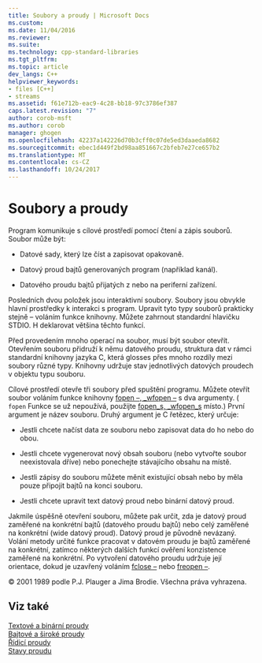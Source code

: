 ```yaml
---
title: Soubory a proudy | Microsoft Docs
ms.custom: 
ms.date: 11/04/2016
ms.reviewer: 
ms.suite: 
ms.technology: cpp-standard-libraries
ms.tgt_pltfrm: 
ms.topic: article
dev_langs: C++
helpviewer_keywords:
- files [C++]
- streams
ms.assetid: f61e712b-eac9-4c28-bb18-97c3786ef387
caps.latest.revision: "7"
author: corob-msft
ms.author: corob
manager: ghogen
ms.openlocfilehash: 42237a142226d70b3cff0c07de5ed3daaeda8682
ms.sourcegitcommit: ebec1d449f2bd98aa851667c2bfeb7e27ce657b2
ms.translationtype: MT
ms.contentlocale: cs-CZ
ms.lasthandoff: 10/24/2017
---
```

# <a name="files-and-streams"></a>Soubory a proudy
Program komunikuje s cílové prostředí pomocí čtení a zápis souborů. Soubor může být:  
  
-   Datové sady, který lze číst a zapisovat opakovaně.  
  
-   Datový proud bajtů generovaných program (například kanál).  
  
-   Datového proudu bajtů přijatých z nebo na periferní zařízení.  
  
 Posledních dvou položek jsou interaktivní soubory. Soubory jsou obvykle hlavní prostředky k interakci s program. Upravit tyto typy souborů prakticky stejně – voláním funkce knihovny. Můžete zahrnout standardní hlavičku STDIO. H deklarovat většina těchto funkcí.  
  
 Před provedením mnoho operací na soubor, musí být soubor otevřít. Otevřením souboru přidruží k němu datového proudu, struktura dat v rámci standardní knihovny jazyka C, která glosses přes mnoho rozdíly mezi soubory různé typy. Knihovny udržuje stav jednotlivých datových proudech v objektu typu souboru.  
  
 Cílové prostředí otevře tři soubory před spuštění programu. Můžete otevřít soubor voláním funkce knihovny [fopen –, _wfopen –](../c-runtime-library/reference/fopen-wfopen.md) s dva argumenty. ( `fopen` Funkce se už nepoužívá, použijte [fopen_s, _wfopen_s](../c-runtime-library/reference/fopen-s-wfopen-s.md) místo.) První argument je název souboru. Druhý argument je C řetězec, který určuje:  
  
-   Jestli chcete načíst data ze souboru nebo zapisovat data do ho nebo do obou.  
  
-   Jestli chcete vygenerovat nový obsah souboru (nebo vytvořte soubor neexistovala dříve) nebo ponechejte stávajícího obsahu na místě.  
  
-   Jestli zápisy do souboru můžete měnit existující obsah nebo by měla pouze připojit bajtů na konci souboru.  
  
-   Jestli chcete upravit text datový proud nebo binární datový proud.  
  
 Jakmile úspěšně otevření souboru, můžete pak určit, zda je datový proud zaměřené na konkrétní bajtů (datového proudu bajtů) nebo celý zaměřené na konkrétní (wide datový proud). Datový proud je původně nevázaný. Volání metody určité funkce pracovat v datovém proudu je bajtů zaměřené na konkrétní, zatímco některých dalších funkcí ověření konzistence zaměřené na konkrétní. Po vytvoření datového proudu udržuje její orientace, dokud je uzavřený voláním [fclose –](../c-runtime-library/reference/fclose-fcloseall.md) nebo [freopen –](../c-runtime-library/reference/freopen-wfreopen.md).  
  
 © 2001 1989 podle P.J. Plauger a Jima Brodie. Všechna práva vyhrazena.  
  
## <a name="see-also"></a>Viz také  
 [Textové a binární proudy](../c-runtime-library/text-and-binary-streams.md)   
 [Bajtové a široké proudy](../c-runtime-library/byte-and-wide-streams.md)   
 [Řídicí proudy](../c-runtime-library/controlling-streams.md)   
 [Stavy proudu](../c-runtime-library/stream-states.md)